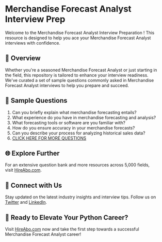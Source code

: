 # Merchandise Forecast Analyst Interview Prep

Welcome to the Merchandise Forecast Analyst Interview Preparation ! This resource is designed to help you ace your Merchandise Forecast Analyst interviews with confidence.

## 🚀 Overview

Whether you're a seasoned Merchandise Forecast Analyst or just starting in the field, this repository is tailored to enhance your interview readiness. We've curated a set of sample questions commonly asked in Merchandise Forecast Analyst interviews to help you prepare and succeed.

## 📝 Sample Questions

1. Can you briefly explain what merchandise forecasting entails?
2. What experience do you have in merchandise forecasting and analysis?
3. What forecasting tools or software are you familiar with?
4. How do you ensure accuracy in your merchandise forecasts?
5. Can you describe your process for analyzing historical sales data?
6. [CLICK HERE FOR MORE QUESTIONS](https://hireabo.com/job/22_3_26/Merchandise%20Forecast%20Analyst)

## 🌐 Explore Further

For an extensive question bank and more resources across 5,000 fields, visit [HireAbo.com](https://www.hireabo.com).

## 📱 Connect with Us

Stay updated on the latest industry insights and interview tips. Follow us on [Twitter](https://twitter.com/hireabo) and [LinkedIn](https://www.linkedin.com/in/hire-abo-3609972a8/).

## 🚀 Ready to Elevate Your Python Career?

Visit [HireAbo.com](https://www.hireabo.com) now and take the first step towards a successful Merchandise Forecast Analyst career!